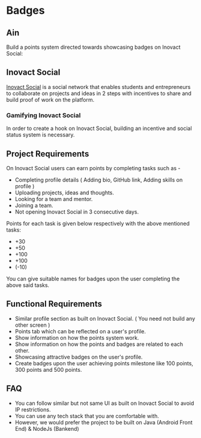 # Badges

## Ain

Build a points system directed towards showcasing badges on Inovact Social:

## Inovact Social

[Inovact Social](https://play.google.com/store/apps/details?id=in.pranaydas.inovact) is a social network that enables students and entrepreneurs to collaborate on projects and ideas in 2 steps with incentives to share and build proof of work on the platform.

### Gamifying Inovact Social

In order to create a hook on Inovact Social, building an incentive and social status system is necessary.

## Project Requirements

On Inovact Social users can earn points by completing tasks such as -
- Completing profile details ( Adding bio, GitHub link, Adding skills on profile )
- Uploading projects, ideas and thoughts.
- Looking for a team and mentor.
- Joining a team.
- Not opening Inovact Social in 3 consecutive days.

Points for each task is given below respectively with the above mentioned tasks:
- +30
- +50
-  +100
- +100
- (-10)

You can give suitable names for badges upon the user completing the above said tasks.

## Functional Requirements

- Similar profile section as built on Inovact Social. ( You need not build any other screen )
- Points tab which can be reflected on a user's profile.
- Show information on how the points system work.
- Show information on how the points and badges are related to each other.
- Showcasing attractive badges on the user's profile.
- Create badges upon the user achieving points milestone like 100 points, 300 points and 500 points.

## FAQ
- You can follow similar but not same UI as built on Inovact Social to avoid IP restrictions.
- You can use any tech stack that you are comfortable with.
- However, we would prefer the project to be built on Java (Android Front End) & NodeJs (Bankend)
